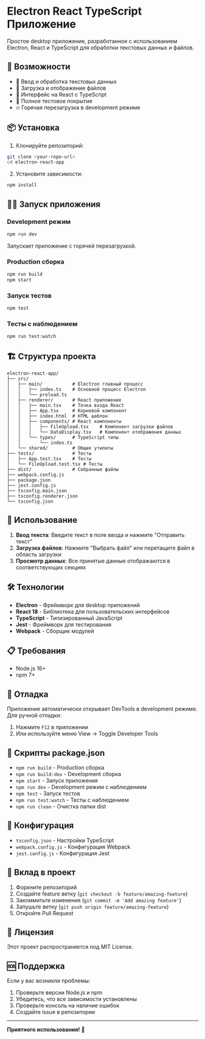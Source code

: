 # Electron React TypeScript Приложение

Простое desktop приложение, разработанное с использованием Electron, React и TypeScript для обработки текстовых данных и файлов.

## 🚀 Возможности

- 📝 Ввод и обработка текстовых данных
- 📁 Загрузка и отображение файлов
- 🎯 Интерфейс на React с TypeScript
- 🧪 Полное тестовое покрытие
- 🔥 Горячая перезагрузка в development режиме

## 📦 Установка

1. Клонируйте репозиторий:
```bash
git clone <your-repo-url>
cd electron-react-app
```

2. Установите зависимости:
```bash
npm install
```

## 🏃‍♂️ Запуск приложения

### Development режим
```bash
npm run dev
```
Запускает приложение с горячей перезагрузкой.

### Production сборка
```bash
npm run build
npm start
```

### Запуск тестов
```bash
npm test
```

### Тесты с наблюдением
```bash
npm run test:watch
```

## 🏗️ Структура проекта

```
electron-react-app/
├── src/
│   ├── main/           # Electron главный процесс
│   │   ├── index.ts    # Основной процесс Electron
│   │   └── preload.ts
│   ├── renderer/       # React приложение
│   │   ├── main.tsx    # Точка входа React
│   │   ├── App.tsx     # Корневой компонент
│   │   ├── index.html  # HTML шаблон
│   │   ├── components/ # React компоненты
│   │   │   ├── FileUpload.tsx    # Компонент загрузки файлов
│   │   │   └── DataDisplay.tsx   # Компонент отображения данных
│   │   └── types/      # TypeScript типы
│   │       └── index.ts
│   └── shared/         # Общие утилиты
├── tests/              # Тесты
│   ├── App.test.tsx    # Тесты
│   └── FileUpload.test.tsx # Тесты
├── dist/               # Собранные файлы
├── webpack.config.js
├── package.json
├── jest.config.js
├── tsconfig.main.json
├── tsconfig.renderer.json
└── tsconfig.json
```

## 🎯 Использование

1. **Ввод текста**: Введите текст в поле ввода и нажмите "Отправить текст"
2. **Загрузка файлов**: Нажмите "Выбрать файл" или перетащите файл в область загрузки
3. **Просмотр данных**: Все принятые данные отображаются в соответствующих секциях

## 🛠️ Технологии

- **Electron** - Фреймворк для desktop приложений
- **React 18** - Библиотека для пользовательских интерфейсов
- **TypeScript** - Типизированный JavaScript
- **Jest** - Фреймворк для тестирования
- **Webpack** - Сборщик модулей

## 📋 Требования

- Node.js 16+
- npm 7+

## 🐛 Отладка

Приложение автоматически открывает DevTools в development режиме. Для ручной отладки:

1. Нажмите `F12` в приложении
2. Или используйте меню View → Toggle Developer Tools

## 📝 Скрипты package.json

- `npm run build` - Production сборка
- `npm run build:dev` - Development сборка
- `npm start` - Запуск приложения
- `npm run dev` - Development режим с наблюдением
- `npm test` - Запуск тестов
- `npm run test:watch` - Тесты с наблюдением
- `npm run clean` - Очистка папки dist

## 🔧 Конфигурация

- `tsconfig.json` - Настройки TypeScript
- `webpack.config.js` - Конфигурация Webpack
- `jest.config.js` - Конфигурация Jest

## 🤝 Вклад в проект

1. Форкните репозиторий
2. Создайте feature ветку (`git checkout -b feature/amazing-feature`)
3. Закоммитьте изменения (`git commit -m 'Add amazing feature'`)
4. Запушьте ветку (`git push origin feature/amazing-feature`)
5. Откройте Pull Request

## 📄 Лицензия

Этот проект распространяется под MIT License.

## 🆘 Поддержка

Если у вас возникли проблемы:

1. Проверьте версии Node.js и npm
2. Убедитесь, что все зависимости установлены
3. Проверьте консоль на наличие ошибок
4. Создайте issue в репозитории

---

**Приятного использования!** 🎉
